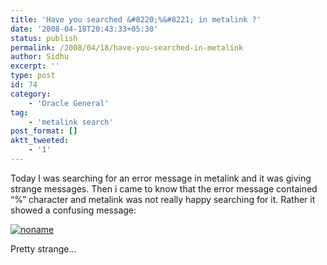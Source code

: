 ```yaml
---
title: 'Have you searched &#8220;%&#8221; in metalink ?'
date: '2008-04-18T20:43:33+05:30'
status: publish
permalink: /2008/04/18/have-you-searched-in-metalink
author: Sidhu
excerpt: ''
type: post
id: 74
category:
    - 'Oracle General'
tag:
    - 'metalink search'
post_format: []
aktt_tweeted:
    - '1'
---
```

Today I was searching for an error message in metalink and it was giving strange messages. Then i came to know that the error message contained “%” character and metalink was not really happy searching for it. Rather it showed a confusing message:

[![](http://amardeepsidhu.com/blog/wp-content/uploads/2008/04/noname.gif "noname")](http://amardeepsidhu.com/blog/wp-content/uploads/2008/04/noname.gif)

Pretty strange…
